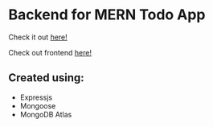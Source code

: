 # Backend for MERN Todo App

Check it out [here!](https://still-oasis-78638.herokuapp.com/)

Check out frontend [here!](https://mern-todo-app-1f57a.web.app/)

## Created using:

-   Expressjs
-   Mongoose
-   MongoDB Atlas
